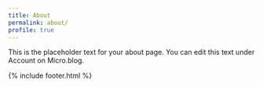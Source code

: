 ```yaml
---
title: About
permalink: about/
profile: true
---
```


This is the placeholder text for your about page. You can edit this text under Account on Micro.blog.

{% include footer.html %}